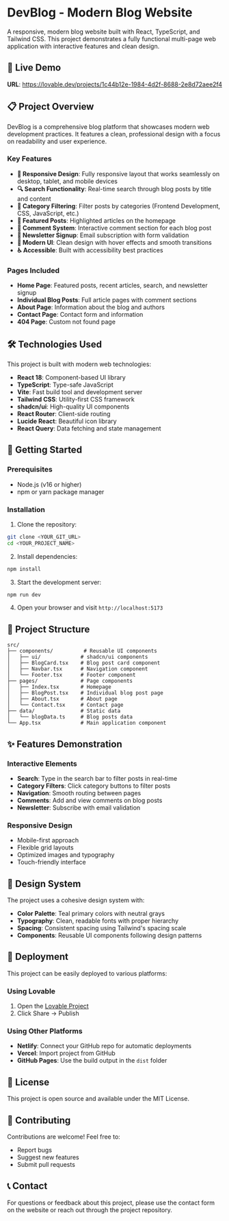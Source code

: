 
# DevBlog - Modern Blog Website

A responsive, modern blog website built with React, TypeScript, and Tailwind CSS. This project demonstrates a fully functional multi-page web application with interactive features and clean design.

## 🌟 Live Demo

**URL**: https://lovable.dev/projects/1c44b12e-1984-4d2f-8688-2e8d72aee2f4

## 📋 Project Overview

DevBlog is a comprehensive blog platform that showcases modern web development practices. It features a clean, professional design with a focus on readability and user experience.

### Key Features

- **📱 Responsive Design**: Fully responsive layout that works seamlessly on desktop, tablet, and mobile devices
- **🔍 Search Functionality**: Real-time search through blog posts by title and content
- **📂 Category Filtering**: Filter posts by categories (Frontend Development, CSS, JavaScript, etc.)
- **📖 Featured Posts**: Highlighted articles on the homepage
- **💬 Comment System**: Interactive comment section for each blog post
- **📧 Newsletter Signup**: Email subscription with form validation
- **🎨 Modern UI**: Clean design with hover effects and smooth transitions
- **♿ Accessible**: Built with accessibility best practices

### Pages Included

- **Home Page**: Featured posts, recent articles, search, and newsletter signup
- **Individual Blog Posts**: Full article pages with comment sections
- **About Page**: Information about the blog and authors
- **Contact Page**: Contact form and information
- **404 Page**: Custom not found page

## 🛠️ Technologies Used

This project is built with modern web technologies:

- **React 18**: Component-based UI library
- **TypeScript**: Type-safe JavaScript
- **Vite**: Fast build tool and development server
- **Tailwind CSS**: Utility-first CSS framework
- **shadcn/ui**: High-quality UI components
- **React Router**: Client-side routing
- **Lucide React**: Beautiful icon library
- **React Query**: Data fetching and state management

## 🚀 Getting Started

### Prerequisites

- Node.js (v16 or higher)
- npm or yarn package manager

### Installation

1. Clone the repository:
```bash
git clone <YOUR_GIT_URL>
cd <YOUR_PROJECT_NAME>
```

2. Install dependencies:
```bash
npm install
```

3. Start the development server:
```bash
npm run dev
```

4. Open your browser and visit `http://localhost:5173`

## 📁 Project Structure

```
src/
├── components/          # Reusable UI components
│   ├── ui/             # shadcn/ui components
│   ├── BlogCard.tsx    # Blog post card component
│   ├── Navbar.tsx      # Navigation component
│   └── Footer.tsx      # Footer component
├── pages/              # Page components
│   ├── Index.tsx       # Homepage
│   ├── BlogPost.tsx    # Individual blog post page
│   ├── About.tsx       # About page
│   └── Contact.tsx     # Contact page
├── data/               # Static data
│   └── blogData.ts     # Blog posts data
└── App.tsx             # Main application component
```

## ✨ Features Demonstration

### Interactive Elements
- **Search**: Type in the search bar to filter posts in real-time
- **Category Filters**: Click category buttons to filter posts
- **Navigation**: Smooth routing between pages
- **Comments**: Add and view comments on blog posts
- **Newsletter**: Subscribe with email validation

### Responsive Design
- Mobile-first approach
- Flexible grid layouts
- Optimized images and typography
- Touch-friendly interface

## 🎨 Design System

The project uses a cohesive design system with:
- **Color Palette**: Teal primary colors with neutral grays
- **Typography**: Clean, readable fonts with proper hierarchy
- **Spacing**: Consistent spacing using Tailwind's spacing scale
- **Components**: Reusable UI components following design patterns

## 🚢 Deployment

This project can be easily deployed to various platforms:

### Using Lovable
1. Open the [Lovable Project](https://lovable.dev/projects/1c44b12e-1984-4d2f-8688-2e8d72aee2f4)
2. Click Share → Publish

### Using Other Platforms
- **Netlify**: Connect your GitHub repo for automatic deployments
- **Vercel**: Import project from GitHub
- **GitHub Pages**: Use the build output in the `dist` folder

## 📄 License

This project is open source and available under the MIT License.

## 🤝 Contributing

Contributions are welcome! Feel free to:
- Report bugs
- Suggest new features
- Submit pull requests

## 📞 Contact

For questions or feedback about this project, please use the contact form on the website or reach out through the project repository.
